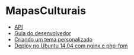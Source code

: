 MapasCulturais
==============

- [API](api.md)
- [Guia do desenvolvedor](developer-guide.md)
- [Criando um tema personalizado](developer-guide/themes.md)
- [Deploy no Ubuntu 14.04 com nginx e php-fpm](deploy-ubuntu-14.04.md)
